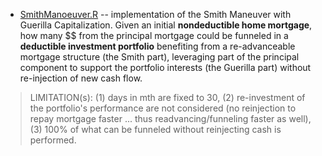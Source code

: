 * [SmithManoeuver.R](https://github.com/florentchandelier/WealthManagement/blob/master/StandaloneTesting/SmithManoeuver.R) -- implementation of the Smith Maneuver with Guerilla Capitalization. Given an initial **nondeductible 
home mortgage**, how many $$ from the principal mortgage could be funneled in a **deductible investment portfolio** benefiting from a re-advanceable mortgage structure (the Smith part), leveraging part of the principal component 
to support the portfolio interests (the Guerilla part) without re-injection of new cash flow.

> LIMITATION(s): (1) days in mth are fixed to 30, (2) re-investment of the portfolio's performance are not considered (no reinjection to repay mortgage faster ... thus readvancing/funneling faster as well), (3) 100% of what 
can be funneled without reinjecting cash is performed.


